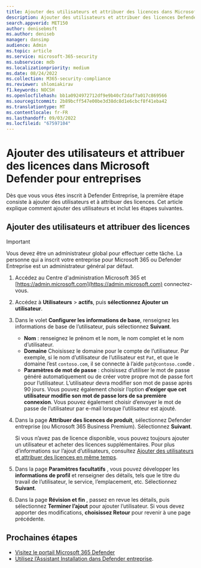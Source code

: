 ```yaml
---
title: Ajouter des utilisateurs et attribuer des licences dans Microsoft Defender pour entreprises
description: Ajouter des utilisateurs et attribuer des licences Defender Entreprise pour protéger leurs appareils
search.appverid: MET150
author: denisebmsft
ms.author: deniseb
manager: dansimp
audience: Admin
ms.topic: article
ms.service: microsoft-365-security
ms.subservice: mdb
ms.localizationpriority: medium
ms.date: 08/24/2022
ms.collection: M365-security-compliance
ms.reviewer: shlomiakirav
f1.keywords: NOCSH
ms.openlocfilehash: bb1a0924972712df9e9b40cf2daf7a017c869566
ms.sourcegitcommit: 2b89bcff547e00be3d38dc8d1e6cbcf8f41eba42
ms.translationtype: MT
ms.contentlocale: fr-FR
ms.lasthandoff: 09/03/2022
ms.locfileid: "67597104"
---
```

# <a name="add-users-and-assign-licenses-in-microsoft-defender-for-business"></a>Ajouter des utilisateurs et attribuer des licences dans Microsoft Defender pour entreprises

Dès que vous vous êtes inscrit à Defender Entreprise, la première étape consiste à ajouter des utilisateurs et à attribuer des licences. Cet article explique comment ajouter des utilisateurs et inclut les étapes suivantes.

## <a name="add-users-and-assign-licenses"></a>Ajouter des utilisateurs et attribuer des licences

> [!IMPORTANT]
> Vous devez être un administrateur global pour effectuer cette tâche.  La personne qui a inscrit votre entreprise pour Microsoft 365 ou Defender Entreprise est un administrateur général par défaut.

1. Accédez au Centre d'administration Microsoft 365 et [https://admin.microsoft.com](https://admin.microsoft.com) connectez-vous.

2. Accédez à **Utilisateurs** > **actifs**, puis **sélectionnez Ajouter un utilisateur**.

3. Dans le volet **Configurer les informations de base**, renseignez les informations de base de l’utilisateur, puis sélectionnez **Suivant**.

   - **Nom** : renseignez le prénom et le nom, le nom complet et le nom d’utilisateur.
   - **Domaine** Choisissez le domaine pour le compte de l’utilisateur. Par exemple, si le nom d’utilisateur de l’utilisateur est `Pat`, et que le domaine l’est `contoso.com`, il se connecte à l’aide `pat@contoso.com`de .
   - **Paramètres de mot de passe** : choisissez d’utiliser le mot de passe généré automatiquement ou de créer votre propre mot de passe fort pour l’utilisateur. L’utilisateur devra modifier son mot de passe après 90 jours. Vous pouvez également choisir l’option **d’exiger que cet utilisateur modifie son mot de passe lors de sa première connexion**. Vous pouvez également choisir d’envoyer le mot de passe de l’utilisateur par e-mail lorsque l’utilisateur est ajouté.

4. Dans la page **Attribuer des licences de produit**, sélectionnez Defender entreprise (ou Microsoft 365 Business Premium). Sélectionnez **Suivant**. 

   Si vous n’avez pas de licence disponible, vous pouvez toujours ajouter un utilisateur et acheter des licences supplémentaires. Pour plus d’informations sur l’ajout d’utilisateurs, consultez [Ajouter des utilisateurs et attribuer des licences en même temps](../../admin/add-users/add-users.md).

5. Dans la page **Paramètres facultatifs** , vous pouvez développer les **informations de profil** et renseigner des détails, tels que le titre du travail de l’utilisateur, le service, l’emplacement, etc. Sélectionnez **Suivant**.

6. Dans la page **Révision et fin** , passez en revue les détails, puis sélectionnez **Terminer l’ajout** pour ajouter l’utilisateur. Si vous devez apporter des modifications, **choisissez Retour** pour revenir à une page précédente.

## <a name="next-steps"></a>Prochaines étapes

- [Visitez le portail Microsoft 365 Defender](mdb-get-started.md)
- [Utilisez l’Assistant Installation dans Defender entreprise](mdb-use-wizard.md).
